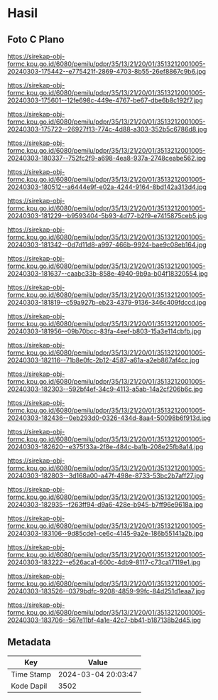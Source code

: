 # Hasil

## Foto C Plano

https://sirekap-obj-formc.kpu.go.id/6080/pemilu/pdpr/35/13/21/20/01/3513212001005-20240303-175442--e775421f-2869-4703-8b55-26ef8867c9b6.jpg

https://sirekap-obj-formc.kpu.go.id/6080/pemilu/pdpr/35/13/21/20/01/3513212001005-20240303-175601--12fe698c-449e-4767-be67-dbe6b8c192f7.jpg

https://sirekap-obj-formc.kpu.go.id/6080/pemilu/pdpr/35/13/21/20/01/3513212001005-20240303-175722--26927f13-774c-4d88-a303-352b5c6786d8.jpg

https://sirekap-obj-formc.kpu.go.id/6080/pemilu/pdpr/35/13/21/20/01/3513212001005-20240303-180337--752fc2f9-a698-4ea8-937a-2748ceabe562.jpg

https://sirekap-obj-formc.kpu.go.id/6080/pemilu/pdpr/35/13/21/20/01/3513212001005-20240303-180512--a6444e9f-e02a-4244-9164-8bd142a313d4.jpg

https://sirekap-obj-formc.kpu.go.id/6080/pemilu/pdpr/35/13/21/20/01/3513212001005-20240303-181229--b9593404-5b93-4d77-b2f9-e7415875ceb5.jpg

https://sirekap-obj-formc.kpu.go.id/6080/pemilu/pdpr/35/13/21/20/01/3513212001005-20240303-181342--0d7d11d8-a997-466b-9924-bae9c08eb164.jpg

https://sirekap-obj-formc.kpu.go.id/6080/pemilu/pdpr/35/13/21/20/01/3513212001005-20240303-181637--caabc33b-858e-4940-9b9a-b04f18320554.jpg

https://sirekap-obj-formc.kpu.go.id/6080/pemilu/pdpr/35/13/21/20/01/3513212001005-20240303-181819--c59a927b-eb23-4379-9136-346c409fdccd.jpg

https://sirekap-obj-formc.kpu.go.id/6080/pemilu/pdpr/35/13/21/20/01/3513212001005-20240303-181956--09b70bcc-83fa-4eef-b803-15a3e114cbfb.jpg

https://sirekap-obj-formc.kpu.go.id/6080/pemilu/pdpr/35/13/21/20/01/3513212001005-20240303-182116--71b8e0fc-2b12-4587-a61a-a2eb867af4cc.jpg

https://sirekap-obj-formc.kpu.go.id/6080/pemilu/pdpr/35/13/21/20/01/3513212001005-20240303-182303--592bf4ef-34c9-4113-a5ab-14a2cf206b6c.jpg

https://sirekap-obj-formc.kpu.go.id/6080/pemilu/pdpr/35/13/21/20/01/3513212001005-20240303-182436--0eb293d0-0326-434d-8aa4-50098b6f913d.jpg

https://sirekap-obj-formc.kpu.go.id/6080/pemilu/pdpr/35/13/21/20/01/3513212001005-20240303-182620--e375f33a-2f8e-484c-ba1b-208e25fb8a14.jpg

https://sirekap-obj-formc.kpu.go.id/6080/pemilu/pdpr/35/13/21/20/01/3513212001005-20240303-182803--3d168a00-a47f-498e-8733-53bc2b7aff27.jpg

https://sirekap-obj-formc.kpu.go.id/6080/pemilu/pdpr/35/13/21/20/01/3513212001005-20240303-182935--f263ff94-d9a6-428e-b945-b7ff96e9618a.jpg

https://sirekap-obj-formc.kpu.go.id/6080/pemilu/pdpr/35/13/21/20/01/3513212001005-20240303-183106--9d85cde1-ce6c-4145-9a2e-186b55141a2b.jpg

https://sirekap-obj-formc.kpu.go.id/6080/pemilu/pdpr/35/13/21/20/01/3513212001005-20240303-183222--e526aca1-600c-4db9-8117-c73ca17119e1.jpg

https://sirekap-obj-formc.kpu.go.id/6080/pemilu/pdpr/35/13/21/20/01/3513212001005-20240303-183526--0379bdfc-9208-4859-99fc-84d251d1eaa7.jpg

https://sirekap-obj-formc.kpu.go.id/6080/pemilu/pdpr/35/13/21/20/01/3513212001005-20240303-183706--567e11bf-4a1e-42c7-bb41-b187138b2d45.jpg


## Metadata

| Key        | Value               |
| ---------- | ------------------- |
| Time Stamp | 2024-03-04 20:03:47 |
| Kode Dapil | 3502                |



